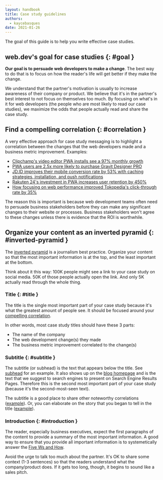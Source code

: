 ```yaml
---
layout: handbook
title: Case study guidelines
authors:
  - kaycebasques
date: 2021-01-26
---
```


The goal of this guide is to help you write effective case studies.

## web.dev's goal for case studies {: #goal }

**Our goal is to persuade web developers to make a change**. The best way to do
that is to focus on how the reader's life will get better if they make the
change.

We understand that the partner's motivation is usually to increase awareness of
their company or product. We believe that it's in the partner's best interest to
not focus on themselves too much. By focusing on what's in it for web developers (the
people who are most likely to read our case studies), we maximize the odds that
people actually read and share the case study.

## Find a compelling correlation {: #correlation }

A very effective approach for case study messaging is to highlight a correlation
between the changes that the web developers made and a business metric
improvement. Examples:

* [Clipchamp's video editor PWA installs see a 97% monthly growth](/clipchamp/)
* [PWA users are 2.5x more likely to purchase Gravit Designer PRO](/gravit-designer/)
* [JD.ID improves their mobile conversion rate by 53% with caching strategies, installation, and push notifications](/jdid/)
* [Rakuten 24's investment in PWA increases user retention by 450%](/rakuten-24/)
* [How focusing on web performance improved Tokopedia's click-through rate by 35%](/tokopedia/)

The reason this is important is because web development teams often need to
persuade business stakeholders before they can make any significant changes
to their website or processes. Business stakeholders won't agree to these
changes unless there is evidence that the ROI is worthwhile.

## Organize your content as an inverted pyramid {: #inverted-pyramid }

The [inverted pyramid](https://www.nngroup.com/articles/inverted-pyramid/)
is a journalism best practice. Organize your content so that the most
important information is at the top, and the least important at the bottom.

Think about it this way: 100K people might see a link to your case study
on social media. 50K of those people actually open the link. And only 5K
actually read through the whole thing.

### Title {: #title }

The title is the single most important part of your case study because
it's what the greatest amount of people see. It should be focused
around your [compelling correlation](#correlation).

In other words, most case study titles should have these 3 parts:

* The name of the company
* The web development change(s) they made
* The business metric improvement correlated to the change(s)

### Subtitle {: #subtitle }

The subtitle (or subhead) is the text that appears below the title. See
[subhead](/handbook/yaml-front-matter/#subhead) for an example. It also shows up
on the [blog homepage](/blog) and is the text that we suggest to search engines
to present on Search Engine Results Pages. Therefore this is the second most
important part of your case study (because it's the second-most-seen text).

The subtitle is a good place to share other noteworthy correlations
([example](/gravit-designer/)). Or, you can elaborate on the story that you
began to tell in the title ([example](/betty-crocker/)).

### Introduction {: #introduction }

The reader, especially business executives, expect the first paragraphs of the
content to provide a summary of the most important information. A good way to
ensure that you provide all important information is to systemetically answer
the [Five Ws and How][five].

Avoid the urge to talk too much about the partner. It's OK to share some context
(1-3 sentences) so that the readers understand what the company/product does. If
it gets too long, though, it begins to sound like a sales pitch.

[five]: https://www.workfront.com/blog/project-management-101-the-5-ws-and-1-h-that-should-be-asked-of-every-project
